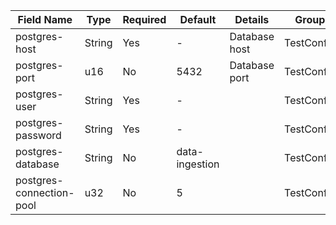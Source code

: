 [//]: # (CONFIG_DOCS_START)

| Field Name               | Type   | Required | Default        | Details       | Group      |
|--------------------------|--------|----------|----------------|---------------|------------|
| postgres-host            | String | Yes      | -              | Database host | TestConfig |
| postgres-port            | u16    | No       | 5432           | Database port | TestConfig |
| postgres-user            | String | Yes      | -              |               | TestConfig |
| postgres-password        | String | Yes      | -              |               | TestConfig |
| postgres-database        | String | No       | data-ingestion |               | TestConfig |
| postgres-connection-pool | u32    | No       | 5              |               | TestConfig |

[//]: # (CONFIG_DOCS_END)